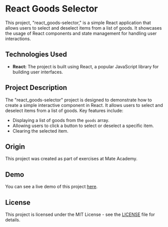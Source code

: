# React Goods Selector

This project, "react_goods-selector," is a simple React application that allows users to select and deselect items from a list of goods. It showcases the usage of React components and state management for handling user interactions.

## Technologies Used

- **React:** The project is built using React, a popular JavaScript library for building user interfaces.

## Project Description

The "react_goods-selector" project is designed to demonstrate how to create a simple interactive component in React. It allows users to select and deselect items from a list of goods. Key features include:

- Displaying a list of goods from the `goods` array.
- Allowing users to click a button to select or deselect a specific item.
- Clearing the selected item.

## Origin

This project was created as part of exercises at Mate Academy.

## Demo

You can see a live demo of this project [here](https://spojrzenie.github.io/react_goods-selector/).

## License

This project is licensed under the MIT License - see the [LICENSE](LICENSE) file for details.
